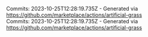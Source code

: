 Commits: 2023-10-25T12:28:19.735Z - Generated via https://github.com/marketplace/actions/artificial-grass
<br>
Commits: 2023-10-25T12:28:19.735Z - Generated via https://github.com/marketplace/actions/artificial-grass
<br>
